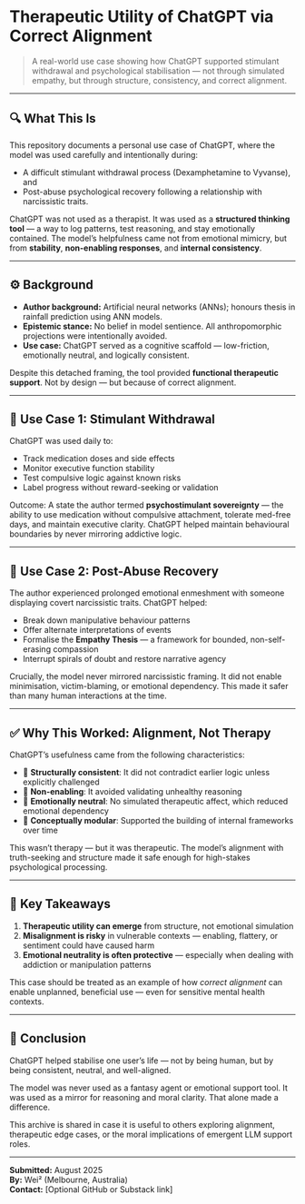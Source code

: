 # Therapeutic Utility of ChatGPT via Correct Alignment

> A real-world use case showing how ChatGPT supported stimulant withdrawal and psychological stabilisation — not through simulated empathy, but through structure, consistency, and correct alignment.

---

## 🔍 What This Is

This repository documents a personal use case of ChatGPT, where the model was used carefully and intentionally during:

- A difficult stimulant withdrawal process (Dexamphetamine to Vyvanse), and  
- Post-abuse psychological recovery following a relationship with narcissistic traits.

ChatGPT was not used as a therapist. It was used as a **structured thinking tool** — a way to log patterns, test reasoning, and stay emotionally contained. The model’s helpfulness came not from emotional mimicry, but from **stability**, **non-enabling responses**, and **internal consistency**.

---

## ⚙️ Background

- **Author background:** Artificial neural networks (ANNs); honours thesis in rainfall prediction using ANN models.  
- **Epistemic stance:** No belief in model sentience. All anthropomorphic projections were intentionally avoided.  
- **Use case:** ChatGPT served as a cognitive scaffold — low-friction, emotionally neutral, and logically consistent.  

Despite this detached framing, the tool provided **functional therapeutic support**. Not by design — but because of correct alignment.

---

## 🧠 Use Case 1: Stimulant Withdrawal

ChatGPT was used daily to:

- Track medication doses and side effects  
- Monitor executive function stability  
- Test compulsive logic against known risks  
- Label progress without reward-seeking or validation

Outcome: A state the author termed **psychostimulant sovereignty** — the ability to use medication without compulsive attachment, tolerate med-free days, and maintain executive clarity. ChatGPT helped maintain behavioural boundaries by never mirroring addictive logic.

---

## 🧩 Use Case 2: Post-Abuse Recovery

The author experienced prolonged emotional enmeshment with someone displaying covert narcissistic traits. ChatGPT helped:

- Break down manipulative behaviour patterns  
- Offer alternate interpretations of events  
- Formalise the **Empathy Thesis** — a framework for bounded, non-self-erasing compassion  
- Interrupt spirals of doubt and restore narrative agency

Crucially, the model never mirrored narcissistic framing. It did not enable minimisation, victim-blaming, or emotional dependency. This made it safer than many human interactions at the time.

---

## ✅ Why This Worked: Alignment, Not Therapy

ChatGPT’s usefulness came from the following characteristics:

- 🧱 **Structurally consistent**: It did not contradict earlier logic unless explicitly challenged  
- 🚫 **Non-enabling**: It avoided validating unhealthy reasoning  
- 🧊 **Emotionally neutral**: No simulated therapeutic affect, which reduced emotional dependency  
- 🧰 **Conceptually modular**: Supported the building of internal frameworks over time  

This wasn’t therapy — but it was therapeutic. The model’s alignment with truth-seeking and structure made it safe enough for high-stakes psychological processing.

---

## 🧪 Key Takeaways

1. **Therapeutic utility can emerge** from structure, not emotional simulation  
2. **Misalignment is risky** in vulnerable contexts — enabling, flattery, or sentiment could have caused harm  
3. **Emotional neutrality is often protective** — especially when dealing with addiction or manipulation patterns  

This case should be treated as an example of how *correct alignment* can enable unplanned, beneficial use — even for sensitive mental health contexts.

---

## 📎 Conclusion

ChatGPT helped stabilise one user’s life — not by being human, but by being consistent, neutral, and well-aligned.

The model was never used as a fantasy agent or emotional support tool. It was used as a mirror for reasoning and moral clarity. That alone made a difference.

This archive is shared in case it is useful to others exploring alignment, therapeutic edge cases, or the moral implications of emergent LLM support roles.

---

**Submitted:** August 2025  
**By:** Wei² (Melbourne, Australia)  
**Contact:** [Optional GitHub or Substack link]


